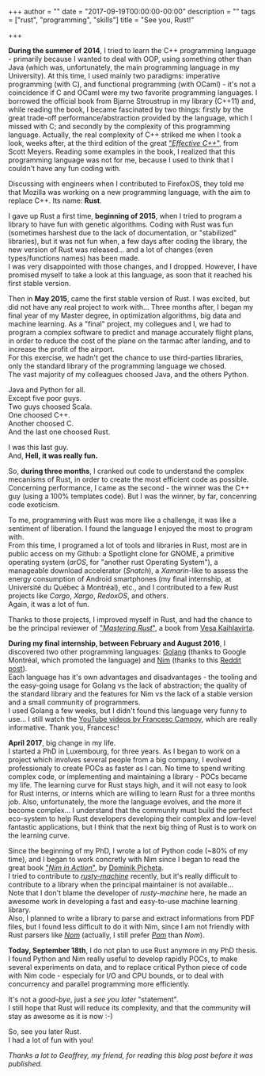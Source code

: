 +++
author = ""
date = "2017-09-19T00:00:00-00:00"
description = ""
tags = ["rust", "programming", "skills"]
title = "See you, Rust!"

+++

**During the summer of 2014**, I tried to learn the C++ programming language - primarily because I wanted to deal with OOP, using something other than Java (which was, unfortunately, the main programming language in my University). At this time, I used mainly two paradigms: imperative programming (with C), and functional programming (with OCaml) - it's not a coincidence if C and OCaml were my two favorite programming languages.  I borrowed the official book from Bjarne Stroustrup in my library (C++11) and, while reading the book, I became fascinated by two things: firstly by the great trade-off performance/abstraction provided by the language, which I missed with C; and secondly by the complexity of this programming language.
Actually, the real complexity of C++ striked me when I took a look, weeks after, at the third edition of the great ["_Effective C++_"](http://www.aristeia.com/books.html), from Scott Meyers. Reading some examples in the book, I realized that this programming language was not for me, because I used to think that I couldn't have any fun coding with.

Discussing with engineers when I contributed to FirefoxOS, they told me that Mozilla was working on a new programming language, with the aim to replace C++. Its name: **Rust**.

I gave up Rust a first time, **beginning of 2015**, when I tried to program a library to have fun with genetic algorithms.
Coding with Rust was fun (sometimes harshest due to the lack of documentation, or "stabilized" libraries), but it was not fun when, a few days after coding the library, the new version of Rust was released... and a lot of changes (even types/functions names) has been made.  
I was very disappointed with those changes, and I dropped.
However, I have promised myself to take a look at this language, as soon that it reached his first stable version.

Then in **May 2015**, came the first stable version of Rust.
I was excited, but did not have any real project to work with...
Three months after, I began my final year of my Master degree, in optimization algorithms, big data and machine learning.
As a "final" project, my collegues and I, we had to program a complex software to predict and manage accurately flight plans, in order to reduce the cost of the plane on the tarmac after landing, and to increase the profit of the airport.  
For this exercise, we hadn't get the chance to use third-parties libraries, only the standard library of the programming language we chosed.  
The vast majority of my colleagues choosed Java, and the others Python.

Java and Python for all.  
Except five poor guys.  
Two guys choosed Scala.  
One choosed C++.  
Another choosed C.  
And the last one choosed Rust.

I was this last guy.  
And, **Hell, it was really fun.**

So, **during three months**, I cranked out code to understand the complex mecanisms of Rust, in order to create the most efficient code as possible.  
Concerning performance, I came as the second - the winner was the C++ guy (using a 100% templates code).
But I was the winner, by far, concenring code exoticism.

To me, programming with Rust was more like a challenge, it was like a sentiment of liberation. I found the language I enjoyed the most to program with.  
From this time, I programed a lot of tools and libraries in Rust, most are in public access on my Github: a Spotlight clone for GNOME, a primitive operating system (_arOS_, for "another rust Operating System"), a manageable download accelerator (_Snatch_), a _Xamarin_-like to assess the energy consumption of Android smartphones (my final internship, at Université du Québec à Montréal), etc., and I contributed to a few Rust projects like _Cargo_, _Xargo_, _RedoxOS_, and others.  
Again, it was a lot of fun.

Thanks to those projects, I improved myself in Rust, and had the chance to be the principal reviewer of ["_Mastering Rust_"](https://www.packtpub.com/application-development/mastering-rust), a book from [Vesa Kaihlavirta](https://twitter.com/vegai).

**During my final internship, between February and August 2016**, I discovered two other programming languages: [Golang](https://golang.org) (thanks to Google Montréal, which promoted the language) and [Nim](https://nim-lang.org) (thanks to this [Reddit post](https://news.ycombinator.com/item?id=9050114)).  
Each language has it's own advantages and disadvantages - the tooling and the easy-going usage for Golang vs the lack of abstraction; the quality of the standard library and the features for Nim vs the lack of a stable version and a small community of programmers.  
I used Golang a few weeks, but I didn't found this language very funny to use... I still watch the [YouTube videos by Francesc Campoy](https://www.youtube.com/channel/UC_BzFbxG2za3bp5NRRRXJSw), which are really informative.
Thank you, Francesc!

**April 2017**, big change in my life.  
I started a PhD in Luxembourg, for three years.
As I began to work on a project which involves several people from a big company, I evolved professionaly to create POCs as faster as I can. No time to spend writing complex code, or implementing and maintaining a library - POCs became my life.
The learning curve for Rust stays high, and it will not easy to look for Rust interns, or interns which are willing to learn Rust for a three months job.
Also, unfortunately, the more the language evolves, and the more it become complex...
I understand that the community must build the perfect eco-system to help Rust developers developing their complex and low-level fantastic applications, but I think that the next big thing of Rust is to work on the learning curve.  

Since the beginning of my PhD, I wrote a lot of Python code (~80% of my time), and I began to work concretly with Nim since I began to read the great book ["_Nim in Action_"](https://www.manning.com/books/nim-in-action), by [Dominik Picheta](https://twitter.com/d0m96).  
I tried to contribute to [_rusty-machine_](https://github.com/AtheMathmo/rusty-machine) recently, but it's really difficult to contribute to a library when the principal maintainer is not available...  
Note that I don't blame the developer of _rusty-machine_ here, he made an awesome work in developing a fast and easy-to-use machine learning library.  
Also, I planned to write a library to parse and extract informations from PDF files, but I found less difficult to do it with Nim, since I am not friendly with Rust parsers like [_Nom_](https://github.com/Geal/nom) (actually, I still prefer [_Pom_](https://github.com/J-F-Liu/pom) than _Nom_).

**Today, September 18th**, I do not plan to use Rust anymore in my PhD thesis.  
I found Python and Nim really useful to develop rapidly POCs, to make several experiments on data, and to replace critical Python piece of code with Nim code - especialy for I/O and CPU bounds, or to deal with concurrency and parallel programming more efficiently.  

It's not a _good-bye_, just a _see you later_ "statement".  
I still hope that Rust will reduce its complexity, and that the community will stay as awesome as it is now :-)  

So, see you later Rust.  
I had a lot of fun with you!

_Thanks a lot to Geoffrey, my friend, for reading this blog post before it was published._
